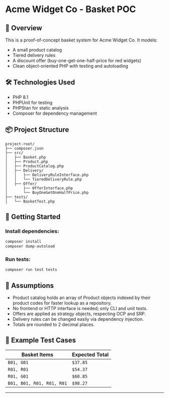 # Acme Widget Co - Basket POC

## 🧾 Overview
This is a proof-of-concept basket system for Acme Widget Co. It models:
- A small product catalog
- Tiered delivery rules
- A discount offer (buy-one-get-one-half-price for red widgets)
- Clean object-oriented PHP with testing and autoloading

## 🛠️ Technologies Used
- PHP 8.1
- PHPUnit for testing
- PHPStan for static analysis
- Composer for dependency management

## 📦 Project Structure
```
project-root/
├── composer.json
├── src/
│   ├── Basket.php
│   ├── Product.php
│   ├── ProductCatalog.php
│   ├── Delivery/
│   │   ├── DeliveryRuleInterface.php
│   │   └── TieredDeliveryRule.php
│   ├── Offer/
│       ├── OfferInterface.php
│       └── BuyOneGetOneHalfPrice.php
├── tests/
│   └── BasketTest.php
```

## 🚀 Getting Started

### Install dependencies:
```bash
composer install
composer dump-autoload
```

### Run tests:
```bash
composer run test tests
```

## 🔧 Assumptions
- Product catalog holds an array of Product objects indexed by their product codes for faster lookup as a repository.
- No frontend or HTTP interface is needed; only CLI and unit tests.
- Offers are applied as strategy objects, respecting OCP and SRP.
- Delivery rules can be changed easily via dependency injection.
- Totals are rounded to 2 decimal places.

## 🧪 Example Test Cases
| Basket Items                   | Expected Total |
|--------------------------------|----------------|
| `B01, G01`                     | `$37.85`       |
| `R01, R01`                     | `$54.37`       |
| `R01, G01`                     | `$60.85`       |
| `B01, B01, R01, R01, R01`      | `$98.27`       |

---
